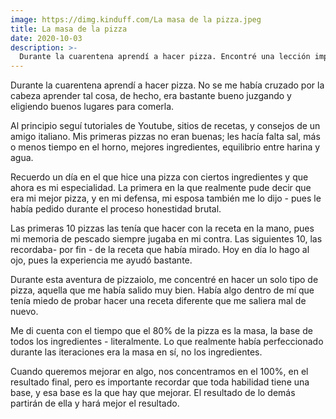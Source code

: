 ```yaml
---
image: https://dimg.kinduff.com/La masa de la pizza.jpeg
title: La masa de la pizza
date: 2020-10-03
description: >-
  Durante la cuarentena aprendí a hacer pizza. Encontré una lección importante al hacer la masa.
---
```


Durante la cuarentena aprendí a hacer pizza. No se me había cruzado por la cabeza aprender tal cosa, de hecho, era bastante bueno juzgando y eligiendo buenos lugares para comerla.

Al principio seguí tutoriales de Youtube, sitios de recetas, y consejos de un amigo italiano. Mis primeras pizzas no eran buenas; les hacía falta sal, más o menos tiempo en el horno, mejores ingredientes, equilibrio entre harina y agua.

Recuerdo un día en el que hice una pizza con ciertos ingredientes y que ahora es mi especialidad. La primera en la que realmente pude decir que era mi mejor pizza, y en mi defensa, mi esposa también me lo dijo - pues le había pedido durante el proceso honestidad brutal.

Las primeras 10 pizzas las tenía que hacer con la receta en la mano, pues mi memoria de pescado siempre jugaba en mi contra. Las siguientes 10, las recordaba- por fin - de la receta que había mirado. Hoy en día lo hago al ojo, pues la experiencia me ayudó bastante.

Durante esta aventura de pizzaiolo, me concentré en hacer un solo tipo de pizza, aquella que me había salido muy bien. Había algo dentro de mí que tenía miedo de probar hacer una receta diferente que me saliera mal de nuevo.

Me di cuenta con el tiempo que el 80% de la pizza es la masa, la base de todos los ingredientes - literalmente. Lo que realmente había perfeccionado durante las iteraciones era la masa en sí, no los ingredientes.

Cuando queremos mejorar en algo, nos concentramos en el 100%, en el resultado final, pero es importante recordar que toda habilidad tiene una base, y esa base es la que hay que mejorar. El resultado de lo demás partirán de ella y hará mejor el resultado.
